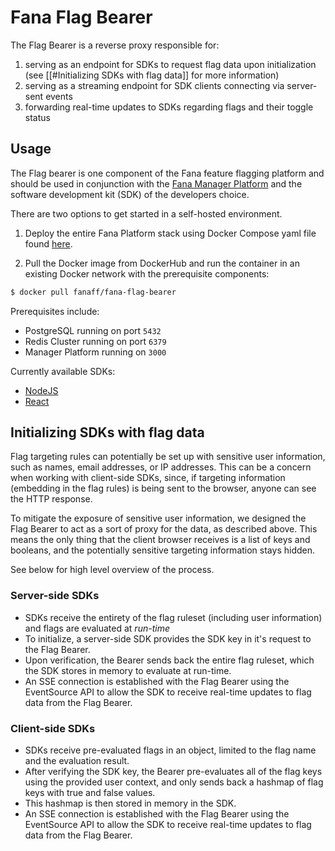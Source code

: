 # Fana Flag Bearer
The Flag Bearer is a reverse proxy responsible for:
1. serving as an endpoint for SDKs to request flag data upon initialization (see [[#Initializing SDKs with flag data]] for more information)
2. serving as a streaming endpoint for SDK clients connecting via server-sent events
3. forwarding real-time updates to SDKs regarding flags and their toggle status

## Usage
The Flag bearer is one component of the Fana feature flagging platform and should be used in conjunction with the [Fana Manager Platform](https://github.com/fana-io/fana-manager) and the software development kit (SDK) of the developers choice. 

There are two options to get started in a self-hosted environment.

1. Deploy the entire Fana Platform stack using Docker Compose yaml file found [here](https://github.com/fana-io/fana-deploy).

2. Pull the Docker image from DockerHub and run the container in an existing Docker network with the prerequisite components:
```bash
$ docker pull fanaff/fana-flag-bearer
```

Prerequisites include: 
- PostgreSQL running on port `5432`
- Redis Cluster running on port `6379`
- Manager Platform running on `3000`

Currently available SDKs:
- [NodeJS](https://github.com/fana-io/fana-node-sdk)
- [React](https://github.com/fana-io/fana-react-sdk)

## Initializing SDKs with flag data
Flag targeting rules can potentially be set up with sensitive user information, such as names, email addresses, or IP addresses. This can be a concern when working with client-side SDKs, since, if targeting information (embedding in the flag rules) is being sent to the browser, anyone can see the HTTP response. 

To mitigate the exposure of sensitive user information, we designed the Flag Bearer to act as a sort of proxy for the data, as described above. This means the only thing that the client browser receives is a list of keys and booleans, and the potentially sensitive targeting information stays hidden.

See below for high level overview of the process. 
### Server-side SDKs
- SDKs receive the entirety of the flag ruleset (including user information) and flags are evaluated at *run-time* 
- To initialize, a server-side SDK provides the SDK key in it's request to the Flag Bearer. 
- Upon verification, the Bearer sends back the entire flag ruleset, which the SDK stores in memory to evaluate at run-time.
- An SSE connection is established with the Flag Bearer using the EventSource API to allow the SDK to receive real-time updates to flag data from the Flag Bearer.


### Client-side SDKs
- SDKs receive pre-evaluated flags in an object, limited to the flag name and the evaluation result.
- After verifying the SDK key, the Bearer pre-evaluates all of the flag keys using the provided user context, and only sends back a hashmap of flag keys with true and false values.
- This hashmap is then stored in memory in the SDK.
 - An SSE connection is established with the Flag Bearer using the EventSource API to allow the SDK to receive real-time updates to flag data from the Flag Bearer.

